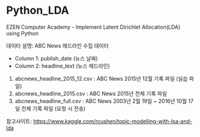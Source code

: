 # Python_LDA
EZEN Computer Academy - Implement Latent Dirichlet Allocation(LDA) using Python

데이터 설명:
ABC News 헤드라인 수집 데이터
- Column 1: publish_date (뉴스 날짜)
- Column 2: headline_text (뉴스 헤드라인)

1. abcnews_headline_2015_12.csv : ABC News 2015년 12월 기록 파일 (실습 파일)
2. abcnews_headline_2015.csv : ABC News 2015년 전체 기록 파일
3. abcnews_headline_full.csv : ABC News 2003년 2월 19일 ~ 2016년 10월 17일 전체 기록 파일 (요청 시 전송)

참고사이트: https://www.kaggle.com/rcushen/topic-modelling-with-lsa-and-lda

